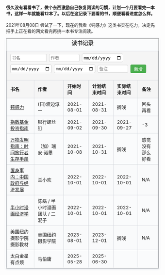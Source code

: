 #### 很久没有看看书了，做个东西激励自己恢复阅读的习惯，计划一个月要看完一本书，这样一年就能看12本了。以后在这记录下要看的书，顺便看看进度怎么样。 
2021年08月08日 尝试了一下，现在的我看《钝感力》这类书实在吃力，决定先把手上正在看的网文看完再挑一本书专注阅读。
<table border="1" cellspacing="10">
    <caption>读书记录</caption>
    <thead>
        <tr>
            <th colspan="6" style="text-align:left; background:#f5f5f5;">
                <form id="addBookForm" style="display:flex; gap:8px; flex-wrap:wrap; align-items:center;">
                    <input type="text" id="bookName" placeholder="书名" required style="padding:4px; border-radius:4px; border:1px solid #ccc; width:120px;">
                    <input type="text" id="author" placeholder="作者" required style="padding:4px; border-radius:4px; border:1px solid #ccc; width:100px;">
                    <input type="date" id="startDate" required style="padding:4px; border-radius:4px; border:1px solid #ccc;">
                    <input type="date" id="planEndDate" required style="padding:4px; border-radius:4px; border:1px solid #ccc;">
                    <input type="date" id="actualEndDate" style="padding:4px; border-radius:4px; border:1px solid #ccc;">
                    <input type="text" id="remark" placeholder="备注" style="padding:4px; border-radius:4px; border:1px solid #ccc; width:100px;">
                    <button type="submit" style="padding:4px 12px; border-radius:4px; border:none; background:#4CAF50; color:white; cursor:pointer;">新增</button>
                </form>
            </th>
        </tr>
        <tr style="background:#e0e7ef;">
            <th>书名</th>
            <th>作者</th>
            <th>开始时间</th>
            <th>计划结束时间</th>
            <th>实际结束时间</th>
            <th>备注</th>
        </tr>
        <script>
        document.getElementById('addBookForm')?.addEventListener('submit', function(e) {
            e.preventDefault();
            const name = document.getElementById('bookName').value.trim();
            const author = document.getElementById('author').value.trim();
            const start = document.getElementById('startDate').value;
            const planEnd = document.getElementById('planEndDate').value;
            const actualEnd = document.getElementById('actualEndDate').value;
            const remark = document.getElementById('remark').value.trim();
            if (!name || !author || !start || !planEnd) return;
            const tbody = this.closest('table').querySelector('tbody');
            const tr = document.createElement('tr');
            tr.innerHTML = `<td>${name}</td><td>${author}</td><td>${start}</td><td>${planEnd}</td><td>${actualEnd}</td><td>${remark}</td>`;
            tbody.insertBefore(tr, tbody.firstChild);
            this.reset();
        });
        </script>
        <style>
        table {
            border-collapse: collapse;
            width: 100%;
            font-size: 15px;
            background: #fafbfc;
            box-shadow: 0 2px 8px #e0e7ef;
            margin-bottom: 24px;
        }
        th, td {
            border: 1px solid #d1d5db;
            padding: 8px 12px;
            text-align: left;
        }
        th {
            background: #f5f5f5;
            font-weight: 600;
        }
        tr:nth-child(even) td {
            background: #f9fafb;
        }
        tr:hover td {
            background: #e6f7ff;
        }
        caption {
            font-size: 1.2em;
            margin-bottom: 8px;
            color: #333;
            font-weight: bold;
        }
        input, button {
            font-size: 14px;
        }
        @media (max-width: 700px) {
            table, thead, tbody, th, td, tr {
                display: block;
            }
            thead tr {
                display: none;
            }
            tr {
                margin-bottom: 12px;
            }
            td {
                border: none;
                border-bottom: 1px solid #eee;
                position: relative;
                padding-left: 50%;
                background: #fff !important;
            }
            td:before {
                position: absolute;
                left: 12px;
                top: 8px;
                width: 45%;
                white-space: nowrap;
                font-weight: bold;
                color: #888;
            }
            td:nth-of-type(1):before { content: "书名"; }
            td:nth-of-type(2):before { content: "作者"; }
            td:nth-of-type(3):before { content: "开始时间"; }
            td:nth-of-type(4):before { content: "计划结束时间"; }
            td:nth-of-type(5):before { content: "实际结束时间"; }
            td:nth-of-type(6):before { content: "备注"; }
        }
        </style>
    </thead>
    <tbody>
        <tr>
            <td>
                <a href="https://book.douban.com/subject/2119843/" target="_blank">钝感力</a>
            </td>
            <td>(日)渡边淳一</td>
            <td>2021-08-01</td>
            <td>2021-08-31</td>
            <td>搁浅</td>
            <td>回头再看</td>
        </tr>
        <tr>
            <td>
                <a href="https://book.douban.com/subject/27204860/" target="_blank">指数基金投资指南
                </a>
            </td>
            <td>银行螺丝钉</td>
            <td>2021-09-02</td>
            <td>2021-09-30</td>
            <td>2021-09-27</td>
            <td>-3</td>
        </tr>
        <tr>
            <td>
                <a href="https://book.douban.com/subject/34464674/" target="_blank">万物发明指南：时间旅行者生存手册</a>
            </td>
            <td> （加）瑞安·诺思</td>
            <td>2021-10-08</td>
            <td>2021-10-31</td>
            <td>搁浅</td>
            <td>感觉没有那么好看</td>
        </tr>
        <tr>
            <td>
                <a href="https://book.douban.com/subject/35546622/" target="_blank">置身事内：中国政府与经济发展</a>
            </td>
            <td>兰小欢</td>
            <td>2022-10-01</td>
            <td>2022-10-01</td>
            <td>2022-10-01</td>
            <td>N/A</td>
        </tr>
        <tr>
            <td>
                <a href="https://book.douban.com/subject/34800351/" target="_blank">半小时漫画经济学
    </a>
            </td>
            <td>陈磊 / 半小时漫画团队 / 二混子</td>
            <td>2022-10-01</td>
            <td>2022-10-01</td>
            <td>2022-10-01</td>
            <td>N/A</td>
        </tr>
        <tr>
            <td>美国纽约摄影学院摄影教材</td>
            <td>美国纽约摄影学院</td>
            <td>2023-08-01</td>
            <td>2023-12-01</td>
            <td>搁浅</td>
            <td> N/A</td>
        </tr>
        <tr>
            <td>太白金星有点烦</td>
            <td>马伯庸</td>
            <td>2025-05-28</td>
            <td>2025-06-30</td>
            <td></td>
            <td></td>
        </tr>
    </tbody>
</table>
